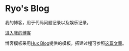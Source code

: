 # Ryo's Blog

我的博客，用于代码问题记录以及娱乐记录。

[进入我的博客](RyoJerryYu.GitHub.io)

博客模板采用[Hux Blog](https://github.com/Huxpro/huxpro.github.io)提供的模板。搭建过程可参照[这篇文章](_posts/2020-01-27-Building-this-blog.md)。